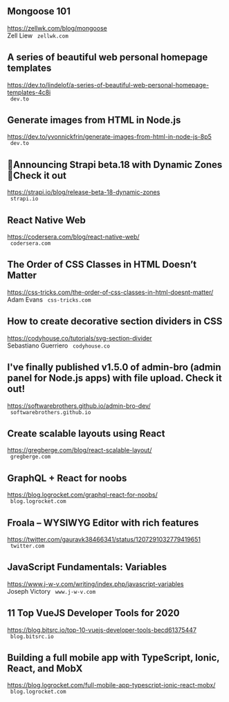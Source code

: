 ## Mongoose 101  
https://zellwk.com/blog/mongoose  
Zell Liew ` zellwk.com`
  

## A series of beautiful web personal homepage templates  
https://dev.to/lindelof/a-series-of-beautiful-web-personal-homepage-templates-4c8i  
 ` dev.to`
  

## Generate images from HTML in Node.js  
https://dev.to/yvonnickfrin/generate-images-from-html-in-node-js-8p5  
 ` dev.to`
  

## 📣Announcing Strapi beta.18 with Dynamic Zones 📣Check it out  
https://strapi.io/blog/release-beta-18-dynamic-zones  
 ` strapi.io`
  

## React Native Web  
https://codersera.com/blog/react-native-web/  
 ` codersera.com`
  

## The Order of CSS Classes in HTML Doesn’t Matter  
https://css-tricks.com/the-order-of-css-classes-in-html-doesnt-matter/  
Adam Evans ` css-tricks.com`
  

## How to create decorative section dividers in CSS  
https://codyhouse.co/tutorials/svg-section-divider  
Sebastiano Guerriero ` codyhouse.co`
  

## I've finally published v1.5.0 of admin-bro (admin panel for Node.js apps) with file upload. Check it out!  
https://softwarebrothers.github.io/admin-bro-dev/  
 ` softwarebrothers.github.io`
  

## Create scalable layouts using React  
https://gregberge.com/blog/react-scalable-layout/  
 ` gregberge.com`
  

## GraphQL + React for noobs  
https://blog.logrocket.com/graphql-react-for-noobs/  
 ` blog.logrocket.com`
  

## Froala – WYSIWYG Editor with rich features  
https://twitter.com/gauravk38466341/status/1207291032779419651  
 ` twitter.com`
  

## JavaScript Fundamentals: Variables  
https://www.j-w-v.com/writing/index.php/javascript-variables  
Joseph Victory ` www.j-w-v.com`
  

## 11 Top VueJS Developer Tools for 2020  
https://blog.bitsrc.io/top-10-vuejs-developer-tools-becd61375447  
 ` blog.bitsrc.io`
  

## Building a full mobile app with TypeScript, Ionic, React, and MobX  
https://blog.logrocket.com/full-mobile-app-typescript-ionic-react-mobx/  
 ` blog.logrocket.com`
  


